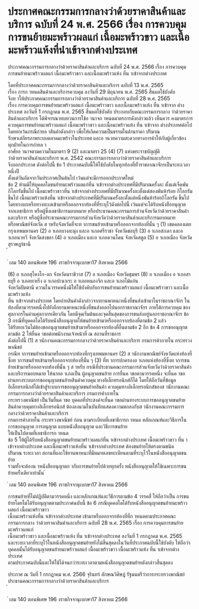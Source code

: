 
# ประกาศคณะกรรมการกลางว่าด้วยราคาสินค้าและบริการ ฉบับที่ 24 พ.ศ. 2566 เรื่อง การควบคุมการขนย้ายมะพร้าวผลแก่ เนื้อมะพร้าวขาว และเนื้อมะพร้าวแห้งที่นำเข้าจากต่างประเทศ
      
      

      
      

ประกาศคณะกรรมการกลางว่าด้วยราคาสินค้าและบริการ 
ฉบับที่  24  พ.ศ.  2566 
เรื่อง  การควบคุมการขนย้ายมะพร้าวผลแก่  เนื้อมะพร้าวขาว  และเนื้อมะพร้าวแห้ง 
ที่น าเข้าจากต่างประเทศ 
 
 
โดยที่ประกาศคณะกรรมการกลางว่าด้วยราคาสินค้าและบริการ  ฉบับที่  13  พ.ศ.  2565   
เรื่อง  การก าหนดสินค้าและบริการควบคุม  ลงวันที่  29  มิถุนายน  พ.ศ.  2565  สิ้นผลใช้บังคับ   
จึงท าให้ประกาศคณะกรรมการกลางว่าด้วยราคาสินค้าและบริการ  ฉบับที่  28  พ.ศ.  2565   
เรื่อง  การควบคุมการขนย้ายมะพร้าวผลแก่  เนื้อมะพร้าวขาว  และเนื้อมะพร้าวแห้ง  ที่น าเข้าจาก
ต่างประเทศ  ลงวันที่  1  กรกฎาคม  พ.ศ.  2565  สิ้นผลใช้บังคับ  ประกอบกับคณะกรรมการกลาง 
ว่าด้วยราคาสินค้าและบริการ  ได้พิจารณาทบทวนการใช้อ านาจก าหนดมาตรการดังกล่าวแล้ว  เห็นควร 
คงมาตรการควบคุมการขนย้ายมะพร้าวผลแก่  เนื้อมะพร้าวขาว  และเนื้อมะพร้าวแห้ง  ที่น าเข้าจาก 
ต่างประเทศต่อไป  โดยยกเว้นกรณีถ่ายล าสินค้าดังกล่าว  เพื่อให้เกิดความเป็นธรรมในด้านราคา  ปริมาณ   
รักษาเสถียรภาพระบบตลาดมะพร้าวในประเทศ  และอ านวยความสะดวกทางการค้าให้กับผู้เกี่ยวข้อง 
ทุกฝ่ายในการถ่ายล า   
อาศัยอ านาจตามความในมาตรา  9  (2)  และมาตรา  25  (4)  (7)  แห่งพระราชบัญญัติ   
ว่าด้วยราคาสินค้าและบริการ  พ.ศ.  2542  คณะกรรมการกลางว่าด้วยราคาสินค้าและบริการ   
จึงออกประกาศ  ดังต่อไปนี้ 
ข้อ 1 ประกาศฉบับนี้ให้ใช้บังคับในทุกท้องที่ทั่วราชอาณาจักรเป็นระยะเวลาหนึ่งปี   
ตั้งแต่วันถัดจากวันประกาศเป็นต้นไป  เว้นแต่จะมีการออกประกาศใหม่   
ข้อ 2 ห้ามมิให้บุคคลใดขนย้ายมะพร้าวผลแก่ที่น าเข้าจากต่างประเทศที่มีปริมาณครั้งละ 
ตั้งแต่เจ็ดพันกิโลกรัมขึ้นไป  เนื้อมะพร้าวขาวที่น าเข้าจากต่างประเทศที่มีปริมาณครั้งละตั้งแต่สองพันห้าร้อย 
กิโลกรัมขึ้นไป  เนื้อมะพร้าวแห้งที่น าเข้าจากต่างประเทศที่มีปริมาณครั้งละตั้งแต่หนึ่งพันห้าร้อยกิโลกรัม 
ขึ้นไป  โดยทางบกหรือทางทะเลเข้ามาหรือออกจากท้องที่ที่ระบุไว้ดังต่อไปนี้  เว้นแต่จะได้รับหนังสืออนุญาต 
จากเลขาธิการ  หรือผู้ซึ่งเลขาธิการมอบหมาย  หรือประธานคณะกรรมการส่วนจังหวัดว่าด้วยราคาสินค้า 
และบริการ  หรือผู้ซึ่งประธานคณะกรรมการส่วนจังหวัดว่าด้วยราคาสินค้าและบริการมอบหมาย   
หรือพาณิชย์จังหวัด  ส าหรับจังหวัดที่จะท าการขนย้ายเข้ามาหรือออกจากท้องที่นั้น ๆ 
(1) เขตคลองเตย  กรุงเทพมหานคร 
(2) อ าเภอบางละมุง  และอ าเภอศรีราชา  จังหวัดชลบุรี 
(3) อ าเภอสะเดา  และอ าเภอนาทวี  จังหวัดสงขลา 
(4) อ าเภอเมือง  และอ าเภอควนโดน  จังหวัดสตูล 
(5) อ าเภอเมือง  จังหวัดสุราษฎร์ธานี   
้
 
่
เลม   140   ตอนพิเศษ   196    งราชกิจจานุเบกษา17   สิงหาคม   2566

(6) อ าเภอสุไหงโก-ลก  จังหวัดนราธิวาส 
(7) อ าเภอเมือง  จังหวัดชุมพร 
(8) อ าเภอเมือง  อ าเภอสายบุรี  อ าเภอยะหริ่ง  อ าเภอปะนาเระ  อ าเภอหนองจิก  และอ าเภอไม้แก่น   
จังหวัดปัตตานี 
ความในวรรคหนึ่งมิให้ใช้บังคับกับการขนย้ายมะพร้าวผลแก่  เนื้อมะพร้าวขาว  และเนื้อมะพร้าวแห้ง  
ที่น าเข้าจากต่างประเทศ  โดยถ่ายสินค้าดังกล่าวจากยานพาหนะหนึ่งที่ขนส่งเข้ามาในราชอาณาจักร 
ในท้องที่ตามวรรคหนึ่งไปยังอีกยานพาหนะหนึ่งที่ขนส่งออกไปนอกราชอาณาจักร  ภายใต้การควบคุม 
ของศุลกากรในด่านศุลกากรเดียวกัน  โดยมีจุดเริ่มต้นและจุดสิ้นสุดของการขนส่งอยู่นอกราชอาณาจักร 
ข้อ 3 กรณีที่บุคคลใดได้รับหนังสืออนุญาตให้ขนย้ายเข้ามาหรือออกจากท้องที่ตามข้อ  2  แล้ว   
ได้รับยกเว้นไม่ต้องขออนุญาตขนย้ายเข้ามาหรือออกจากท้องที่อื่นตามข้อ  2  อีก 
ข้อ 4 การขออนุญาตตามข้อ  2  ให้ยื่นค าขอต่อพนักงานเจ้าหน้าที่  ณ  สถานที่ราชการ   
ดังต่อไปนี้ 
(1) ส านักงานคณะกรรมการกลางว่าด้วยราคาสินค้าและบริการ  กรมการค้าภายใน  กระทรวงพาณิชย์   
กรณีท าการขนย้ายเข้ามาหรือออกจากท้องที่กรุงเทพมหานคร 
(2) ส านักงานพาณิชย์จังหวัดแห่งท้องที่ซึ่งท าการขนย้ายเข้ามาหรือออกจากท้องที่นั้น ๆ 
(3) ที่ท าการปกครองอ าเภอแห่งท้องที่ซึ่งท าการขนย้ายเข้ามาหรือออกจากท้องที่นั้น ๆ  ส าหรับ
กรณีที่ประธานคณะกรรมการส่วนจังหวัดว่าด้วยราคาสินค้าและบริการมอบหมาย  ให้นายอ าเภอเป็น 
ผู้อนุญาตขนย้าย 
การยื่นค าขอตามวรรคหนึ่ง  จะยื่นค าขอผ่านทางระบบการขออนุญาตขนย้ายสินค้าควบคุม 
ทางอิเล็กทรอนิกส์ก็ได้  โดยให้ถือวันที่ข้อมูลอิเล็กทรอนิกส์ได้เข้าสู่ระบบการขออนุญาตขนย้ายสินค้า 
ควบคุมทางอิเล็กทรอนิกส์ของส านักงานคณะกรรมการกลางว่าด้วยราคาสินค้าและบริการ  กรมการค้าภายใน   
กระทรวงพาณิชย์  เป็นวันยื่นค าขอ 
บุคคลที่ประสงค์จะยื่นค าขอผ่านทางระบบการขออนุญาตขนย้ายสินค้าควบคุมทางอิเล็กทรอนิกส์ 
ต้องลงนามในบันทึกแสดงความตกลงกับส านักงานคณะกรรมการกลางว่าด้วยราคาสินค้าและบริการ   
กรมการค้าภายใน  กระทรวงพาณิชย์  ก่อน  ตามระเบียบที่เลขาธิการก าหนด 
หลักเกณฑ์และวิธีการในการขออนุญาต  การอนุญาต  แบบหนังสืออนุญาต  และวิธีการขนย้าย   
ให้เป็นไปตามที่เลขาธิการก าหนด   
ข้อ 5 ให้ผู้ได้รับหนังสืออนุญาตขนย้ายมะพร้าวผลแก่ที่น าเข้าจากต่างประเทศ  เนื้อมะพร้าวขาว 
ที่น าเข้าจากต่างประเทศ  และเนื้อมะพร้าวแห้งที่น าเข้าจากต่างประเทศ  ต้องขนย้ายให้ตรงตามชนิด   
ปริมาณ  ระยะเวลา  สถานที่และใช้ยานพาหนะที่มีหมายเลขทะเบียนตามที่ระบุไว้ในหนังสืออนุญาตขนย้าย   
รวมทั้งจะต้องน าหนังสืออนุญาตก ากับการขนย้ายไปด้วยทุกครั้ง 
หนังสืออนุญาตให้ใช้เฉพาะการขนย้ายครั้งเดียวเท่านั้น 
้
 
่
เลม   140   ตอนพิเศษ   196    งราชกิจจานุเบกษา17   สิงหาคม   2566

การขนย้ายที่ไม่ปฏิบัติตามวรรคหนึ่ง  และหลักเกณฑ์และวิธีการตามข้อ  4  วรรคสี่  ให้ถือว่าเป็น 
การขนย้ายโดยไม่ได้รับอนุญาตตามประกาศฉบับนี้ 
ข้อ 6 กรณีบุคคลใดได้รับหนังสืออนุญาตขนย้ายมะพร้าวผลแก่  เนื้อมะพร้าวขาว   
เนื้อมะพร้าวแห้งที่น าเข้าจากต่างประเทศ  เข้ามาหรือออกจากท้องที่ที่ก าหนดตามประกาศคณะกรรมการกลาง 
ว่าด้วยราคาสินค้าและบริการ  ฉบับที่  28  พ.ศ.  2565  เรื่อง  การควบคุมการขนย้ายมะพร้าวผลแก่   
เนื้อมะพร้าวขาว  และเนื้อมะพร้าวแห้ง  ที่น าเข้าจากต่างประเทศ  ลงวันที่  1  กรกฎาคม  พ.ศ.  2565   
และระยะเวลาที่ระบุไว้ในหนังสืออนุญาตขนย้ายยังไม่สิ้นสุดลงในวันที่ประกาศฉบับนี้ใช้บังคับ  ให้ถือว่า 
บุคคลนั้นได้รับอนุญาตขนย้ายมะพร้าวผลแก่  เนื้อมะพร้าวขาว  เนื้อมะพร้าวแห้ง  ที่น าเข้าจากต่างประเทศ   
ตามประกาศฉบับนี้และให้ใช้ได้จนกว่าระยะเวลาตามหนังสืออนุญาตขนย้ายดังกล่าวสิ้นสุดลง 
 
ประกาศ  ณ  วันที่  1  กรกฎาคม  พ.ศ.  2566 
จุรินทร์  ลักษณวิศิษฏ์ 
รัฐมนตรีว่าการกระทรวงพาณิชย์ 
ประธานคณะกรรมการกลางว่าด้วยราคาสินค้าและบริการ   
้
 
่
เลม   140   ตอนพิเศษ   196    งราชกิจจานุเบกษา17   สิงหาคม   2566